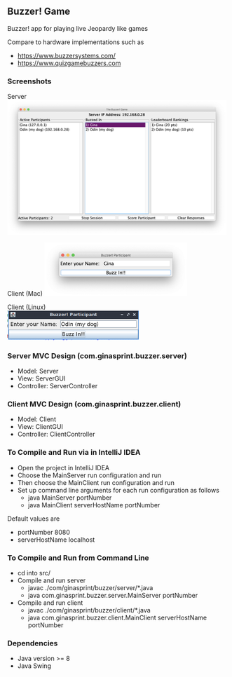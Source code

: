 Buzzer! Game
------------

Buzzer! app for playing live Jeopardy like games

Compare to hardware implementations such as
* https://www.buzzersystems.com/
* https://www.quizgamebuzzers.com

### Screenshots
Server  
<img src="https://raw.githubusercontent.com/gsprint23/Buzzer-Game/master/images/server.png" width="500"/>

Client (Mac)
<img src="https://raw.githubusercontent.com/gsprint23/Buzzer-Game/master/images/client1.png" width="325"/>

Client (Linux)  
<img src="https://raw.githubusercontent.com/gsprint23/Buzzer-Game/master/images/client2.png" width="300"/>

### Server MVC Design (com.ginasprint.buzzer.server)
* Model: Server
* View: ServerGUI
* Controller: ServerController

### Client MVC Design (com.ginasprint.buzzer.client)
* Model: Client
* View: ClientGUI
* Controller: ClientController
 
### To Compile and Run via in IntelliJ IDEA
* Open the project in IntelliJ IDEA
* Choose the MainServer run configuration and run
* Then choose the MainClient run configuration and run
* Set up command line arguments for each run configuration as follows
    * java MainServer portNumber
    * java MainClient serverHostName portNumber

Default values are
* portNumber 8080
* serverHostName localhost

### To Compile and Run from Command Line
* cd into src/
* Compile and run server
    * javac ./com/ginasprint/buzzer/server/*.java
    * java com.ginasprint.buzzer.server.MainServer portNumber
* Compile and run client
    * javac ./com/ginasprint/buzzer/client/*.java
    * java com.ginasprint.buzzer.client.MainClient serverHostName portNumber

### Dependencies
* Java version >= 8
* Java Swing
